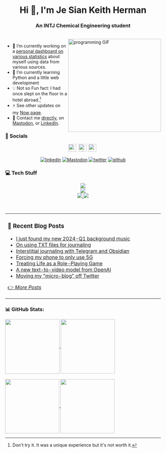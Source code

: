 <h1 align="center">Hi 👋, I'm Je Sian Keith Herman</h1>
<h3 align="center">An INTJ Chemical Engineering student</h3><br>
<img align="right" src="https://github.com/jskherman/jskherman/assets/68434444/6d0eeb9f-cf5f-407b-8e2f-da0c2ffc79a3" alt="programming GIF" height=300 />

- 🔭  I’m currently working on a [personal dashboard on various statistics](https://howis.jskherman.com) about myself using data from various sources.<br>
- 🌱  I’m currently learning Python and a little web development<br>
- 💡  Not so Fun fact: I had once slept on the floor in a hotel abroad.[^1]<br>
- ⚡  See other updates on my [Now page](https://www.jskherman.com/now).<br>
- 📧  Contact me [directly](https://www.jskherman.com/about/#contact-me), on [Mastodon](https://mathstodon.xyz/@jskherman), or [LinkedIn](https://linkedin.com/in/jskherman).

[^1]: Don't try it. It was a unique experience but it's not worth it.

### 💬 Socials

<div align="center">

<a href="https://www.jskherman.com" target="_blank"><img src="https://img.shields.io/website?down_message=offline&style=for-the-badge&up_message=online&url=https%3A%2F%2Fwww.jskherman.com" height="25" alt="website" /></a>&nbsp;
<a href="https://github.com/jskherman"><img src="https://komarev.com/ghpvc/?username=jskherman&style=for-the-badge&label=PROFILE+VIEWS" height="25" alt="views count" /></a>&nbsp;
<a href="https://paypal.me/jskherman" target="_blank"><img src="https://img.shields.io/badge/PayPal-00457C?style=for-the-badge&logo=paypal&logoColor=white" height="25" alt="paypal" /></a>&nbsp;

<a href="https://linkedin.com/in/jskherman" target="_blank"><img src="https://skillicons.dev/icons?i=linkedin" alt="linkedin" /></a>
<a href="https://mathstodon.xyz/@jskherman" target="_blank"><img src="https://skillicons.dev/icons?i=mastodon" alt="Mastodon" /></a>
<a href="https://twitter.com/jskherman" target="_blank"><img src="https://skillicons.dev/icons?i=twitter" alt="twitter" /></a>
<a href="https://github.com/jskherman" target="_blank"><img src="https://skillicons.dev/icons?i=github" alt="github" /></a>

</div>

### 💻 Tech Stuff

<p align="center">
  <a href="https://www.jskherman.com" target="_blank">
    <img src="https://skillicons.dev/icons?i=vscode,cloudflare,netlify,docker,html,css,latex" />
    <br>
    <img src="https://skillicons.dev/icons?i=git,regex,matlab,octave,postgres,python,bots" />
    <br>
    <img src="https://img.shields.io/badge/Plotly-%233F4F75.svg?style=flat&logo=plotly&logoColor=white" />
    <img src="https://img.shields.io/badge/pandas-%23150458.svg?style=flat&logo=pandas&logoColor=white" />
  </a>
</p>
<br>

<table><tr><td valign="top" width="55%">

### 📝 Recent Blog Posts

<!-- BLOG-POST-LIST:START -->
- [I just found my new 2024-Q1 background music](https://www.jskherman.com/nano/new-2024-q1-bg-music-found/)
- [On using TXT files for journaling](https://www.jskherman.com/nano/txt-files-for-journaling/)
- [Interstitial journaling with Telegram and Obsidian](https://www.jskherman.com/nano/logs-in-telegram-obsidian/)
- [Forcing my phone to only use 5G](https://www.jskherman.com/nano/forcing-5g/)
- [Treating Life as a Role-Playing Game](https://www.jskherman.com/blog/life-as-a-rpg/)
- [A new text-to-video model from OpenAI](https://www.jskherman.com/nano/text-to-video-ai/)
- [Moving my &quot;micro-blog&quot; off Twitter](https://www.jskherman.com/nano/moving-off-twitter/)
<!-- BLOG-POST-LIST:END -->

[👉 *More Posts*](https://www.jskherman.com/)

</td>

<!-- <td valign="top" width="45%">

### 💡 Another Section

</td> -->
</tr></table>

<!-- ### ✍️ Random Quote -->
<!-- ![](https://quotes-github-readme.vercel.app/api?type=horizontal&theme=dark) -->

### 📊 GitHub Stats:

<!-- ![](https://readme-stats-ten-alpha.vercel.app/api?username=jskherman&theme=chartreuse-dark&hide_border=false&include_all_commits=true&count_private=true)<br/> -->

<a href="https://github.com/jskherman">
  <img height='176px' align='center' src='https://readme-stats-ten-alpha.vercel.app/api?username=jskherman&rank_icon=github&theme=merko&hide_border=true&show_icons=true' />
</a>
<a href="https://jskherman.com">
  <img height='175px' align="center" src='https://github-readme-stats.vercel.app/api/top-langs/?username=jskherman&theme=merko&hide_border=true&card_width=320&layout=compact' />
</a>
<br><br>
<a href="https://howis.jskherman.com">
  <img height='175px' align="center" src='https://github-readme-streak-stats.herokuapp.com/?user=jskherman&theme=merko&hide_border=true' />
</a>
<a href="https://mathstodon.xyz/@jskherman">
  <img height='175px' align="center" src='http://github-profile-summary-cards.vercel.app/api/cards/productive-time?username=jskherman&theme=github_dark&utcOffset=8' />
</a>
